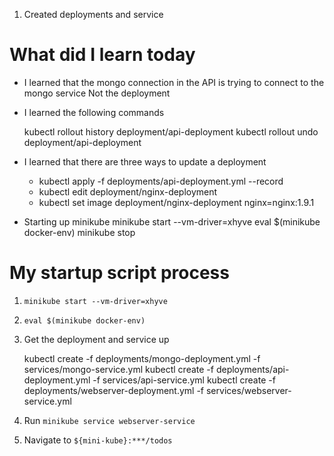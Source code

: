 1.  Created deployments and service

# What did I learn today

- I learned that the mongo connection in the API is trying to connect to the mongo service Not the deployment


- I learned the following commands

    kubectl rollout history deployment/api-deployment
    kubectl rollout undo deployment/api-deployment

- I learned that there are three ways to update a deployment
    * kubectl apply -f deployments/api-deployment.yml --record
    * kubectl edit deployment/nginx-deployment
    * kubectl set image deployment/nginx-deployment nginx=nginx:1.9.1

- Starting up minikube
    minikube start --vm-driver=xhyve
    eval $(minikube docker-env)
    minikube stop


# My startup script process
1. `minikube start --vm-driver=xhyve`
2. `eval $(minikube docker-env)`
3. Get the deployment and service up

    kubectl create -f deployments/mongo-deployment.yml -f services/mongo-service.yml
    kubectl create -f deployments/api-deployment.yml -f services/api-service.yml
    kubectl create -f deployments/webserver-deployment.yml -f services/webserver-service.yml

4. Run `minikube service webserver-service`
5. Navigate to `${mini-kube}:***/todos`

